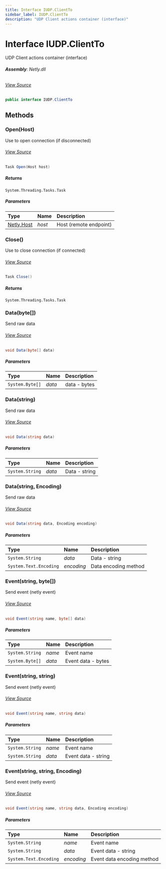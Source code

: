 ```yaml
---
title: Interface IUDP.ClientTo
sidebar_label: IUDP.ClientTo
description: "UDP Client actions container (interface)"
---
```

# Interface IUDP.ClientTo
UDP Client actions container (interface)

###### **Assembly**: Netly.dll
###### [View Source](https://github.com/alec1o/Netly/blob/dev/src/udp/interfaces/IUDP.ClientTo.cs#L11)
```csharp title="Declaration"
public interface IUDP.ClientTo
```
## Methods
### Open(Host)
Use to open connection (if disconnected)
###### [View Source](https://github.com/alec1o/Netly/blob/dev/src/udp/interfaces/IUDP.ClientTo.cs#L18)
```csharp title="Declaration"
Task Open(Host host)
```

##### Returns

`System.Threading.Tasks.Task`

##### Parameters

| Type | Name | Description |
|:--- |:--- |:--- |
| [Netly.Host](../Netly/Host) | *host* | Host (remote endpoint) |

### Close()
Use to close connection (if connected)
###### [View Source](https://github.com/alec1o/Netly/blob/dev/src/udp/interfaces/IUDP.ClientTo.cs#L24)
```csharp title="Declaration"
Task Close()
```

##### Returns

`System.Threading.Tasks.Task`
### Data(byte[])
Send raw data
###### [View Source](https://github.com/alec1o/Netly/blob/dev/src/udp/interfaces/IUDP.ClientTo.cs#L30)
```csharp title="Declaration"
void Data(byte[] data)
```

##### Parameters

| Type | Name | Description |
|:--- |:--- |:--- |
| `System.Byte[]` | *data* | data - bytes |

### Data(string)
Send raw data
###### [View Source](https://github.com/alec1o/Netly/blob/dev/src/udp/interfaces/IUDP.ClientTo.cs#L36)
```csharp title="Declaration"
void Data(string data)
```

##### Parameters

| Type | Name | Description |
|:--- |:--- |:--- |
| `System.String` | *data* | Data - string |

### Data(string, Encoding)
Send raw data
###### [View Source](https://github.com/alec1o/Netly/blob/dev/src/udp/interfaces/IUDP.ClientTo.cs#L43)
```csharp title="Declaration"
void Data(string data, Encoding encoding)
```

##### Parameters

| Type | Name | Description |
|:--- |:--- |:--- |
| `System.String` | *data* | Data - string |
| `System.Text.Encoding` | *encoding* | Data encoding method |

### Event(string, byte[])
Send event (netly event)
###### [View Source](https://github.com/alec1o/Netly/blob/dev/src/udp/interfaces/IUDP.ClientTo.cs#L50)
```csharp title="Declaration"
void Event(string name, byte[] data)
```

##### Parameters

| Type | Name | Description |
|:--- |:--- |:--- |
| `System.String` | *name* | Event name |
| `System.Byte[]` | *data* | Event data - bytes |

### Event(string, string)
Send event (netly event)
###### [View Source](https://github.com/alec1o/Netly/blob/dev/src/udp/interfaces/IUDP.ClientTo.cs#L57)
```csharp title="Declaration"
void Event(string name, string data)
```

##### Parameters

| Type | Name | Description |
|:--- |:--- |:--- |
| `System.String` | *name* | Event name |
| `System.String` | *data* | Event data - string |

### Event(string, string, Encoding)
Send event (netly event)
###### [View Source](https://github.com/alec1o/Netly/blob/dev/src/udp/interfaces/IUDP.ClientTo.cs#L65)
```csharp title="Declaration"
void Event(string name, string data, Encoding encoding)
```

##### Parameters

| Type | Name | Description |
|:--- |:--- |:--- |
| `System.String` | *name* | Event name |
| `System.String` | *data* | Event data - string |
| `System.Text.Encoding` | *encoding* | Event data encoding method |

